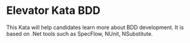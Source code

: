Elevator Kata BDD
===============================

This Kata will help candidates learn more about BDD development. It is based on .Net tools such as SpecFlow, NUnit, NSubstitute.

